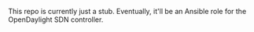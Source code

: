 This repo is currently just a stub. Eventually, it'll be an Ansible role for the OpenDaylight SDN controller.
